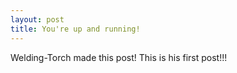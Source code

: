 ```yaml
---
layout: post
title: You're up and running!
---
```

Welding-Torch made this post! This is his first post!!!

